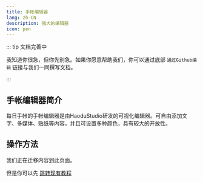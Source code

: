 ```yaml
---
title: 手帐编辑器
lang: zh-CN
description: 强大的编辑器
icon: pen
---
```


::: tip 文档完善中

我知道你很急，但你先别急。如果你愿意帮助我们，你可以通过底部 `通过Github编辑` 链接与我们一同撰写文档。

:::

## 手帐编辑器简介

每日手帐的手帐编辑器是由HaoduStudio研发的可视化编辑器。可自由添加文字、多媒体、贴纸等内容，并且可设置多种颜色，具有较大的开放性。

## 操作方法

我们正在迁移内容到此页面。

但是你可以先 [跳转现有教程](https://dailynotes.top/started/create-your-first-post.html#_3-%E6%92%B0%E5%86%99%E6%89%8B%E5%B8%90)
